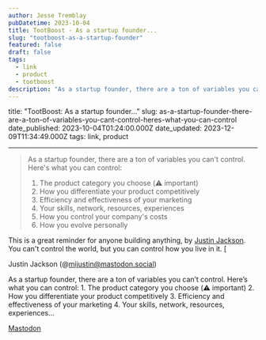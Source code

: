 ```yaml
---
author: Jesse Tremblay
pubDatetime: 2023-10-04
title: TootBoost - As a startup founder...
slug: "tootboost-as-a-startup-founder"
featured: false
draft: false
tags:
  - link
  - product
  - tootboost
description: "As a startup founder, there are a ton of variables you can't control. Here's what you can control."
---
```


title: "TootBoost: As a startup founder..."
slug: as-a-startup-founder-there-are-a-ton-of-variables-you-cant-control-heres-what-you-can-control
date_published: 2023-10-04T01:24:00.000Z
date_updated: 2023-12-09T11:34:49.000Z
tags: link, product

---

> As a startup founder, there are a ton of variables you can't control. Here's what you can control:
>
> 1. The product category you choose (⚠️ important)
> 2. How you differentiate your product competitively
> 3. Efficiency and effectiveness of your marketing
> 4. Your skills, network, resources, experiences
> 5. How you control your company's costs
> 6. How you evolve personally

This is a great reminder for anyone building anything, by [Justin Jackson](https://mastodon.social/@mijustin). You can't control the world, but you can control how you live in it.
[

Justin Jackson (@mijustin@mastodon.social)

As a startup founder, there are a ton of variables you can’t control. Here’s what you can control: 1. The product category you choose (⚠️ important) 2. How you differentiate your product competitively 3. Efficiency and effectiveness of your marketing 4. Your skills, network, resources, experiences…

[Mastodon](https://mastodon.social/@mijustin/111178478693855599)
